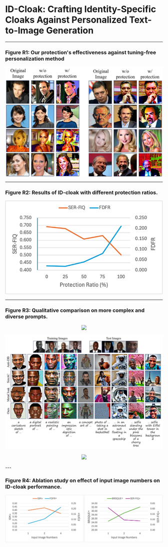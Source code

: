 # ID-Cloak: Crafting Identity-Specific Cloaks Against Personalized Text-to-Image Generation

---
### **Figure R1: Our protection's effectiveness against tuning-free personalization method**  
<p align="center">
  <img src="images/image1.png">
</p>


---
### **Figure R2: Results of ID-cloak with different protection ratios.**  
<p align="center">
  <img src="images/image2.png">
</p>


---
### **Figure R3: Qualitative comparison on more complex and diverse prompts.**  
<p align="center">
  <img src="images/image3a.png">
</p>
<p align="center">
  <img src="images/image3b.png">
</p>
<p align="center">
  <img src="images/image3c.png">
</p>
---

### **Figure R4: Ablation study on effect of input image numbers on ID-cloak performance.**  

<p align="center">
  <img src="images/image4.png">
</p>


